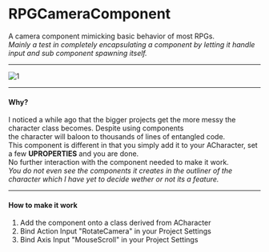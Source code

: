 # RPGCameraComponent
A camera component mimicking basic behavior of most RPGs.  
*Mainly a test in completely encapsulating a component by letting it handle input and sub component spawning itself.*  

---

![1](Resources/RPGComponentPreview.gif)  

---

#### Why?
I noticed a while ago that the bigger projects get the more messy the character class becomes. Despite using components  
the character will baloon to thousands of lines of entangled code.  
This component is different in that you simply add it to your ACharacter, set a few **UPROPERTIES** and you are done.  
No further interaction with the component needed to make it work.   
*You do not even see the components it creates in the outliner of the character which I have yet to decide wether or not its a feature.*

--- 

#### How to make it work
1. Add the component onto a class derived from ACharacter
2. Bind Action Input "RotateCamera" in your Project Settings
3. Bind Axis Input "MouseScroll" in your Project Settings
